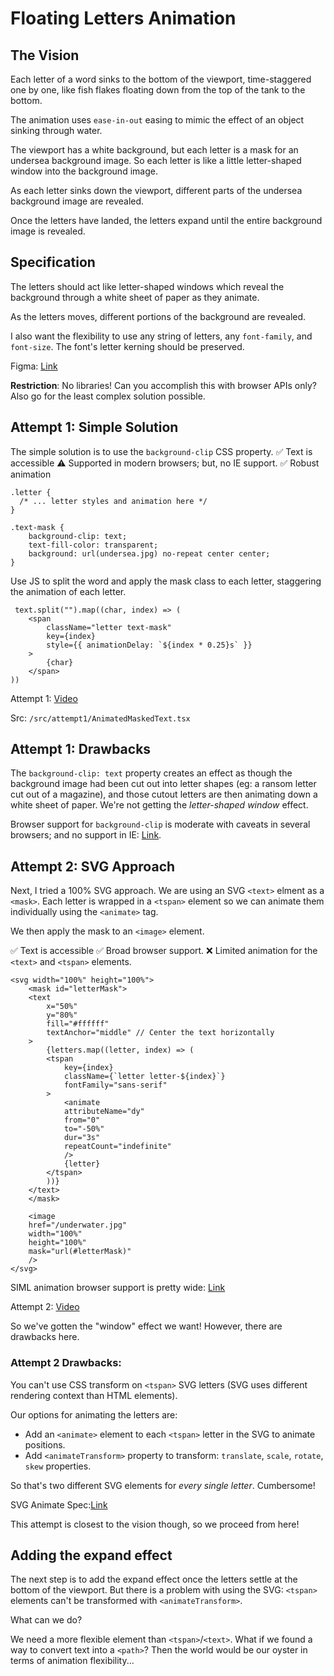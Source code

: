 # Floating Letters Animation

## The Vision

Each letter of a word sinks to the bottom of the viewport, time-staggered one by one, like fish flakes floating down from the top of the tank to the bottom.

The animation uses `ease-in-out` easing to mimic the effect of an object sinking through water.

The viewport has a white background, but each letter is a mask for an undersea background image. So each letter is like a little letter-shaped window into the background image.

As each letter sinks down the viewport, different parts of the undersea background image are revealed.

Once the letters have landed, the letters expand until the entire background image is revealed.

## Specification

The letters should act like letter-shaped windows which reveal the background through a white sheet of paper as they animate.

As the letters moves, different portions of the background are revealed.

I also want the flexibility to use any string of letters, any `font-family`, and `font-size`. The font's letter kerning should be preserved.

Figma: [Link](https://www.figma.com/design/Xce2Pl5CuENR2xOcF3gBY3/Pretty-Landing-Page?node-id=0-1&t=NtWND3PZhlDAaaUM-1)

**Restriction**: No libraries! Can you accomplish this with browser APIs only? Also go for the least complex solution possible.

## Attempt 1: Simple Solution

The simple solution is to use the `background-clip` CSS property.
✅ Text is accessible
⚠️ Supported in modern browsers; but, no IE support.
✅ Robust animation

```
.letter {
  /* ... letter styles and animation here */
}

.text-mask {
    background-clip: text;
    text-fill-color: transparent;
    background: url(undersea.jpg) no-repeat center center;
}
```

Use JS to split the word and apply the mask class to each letter, staggering the animation of each letter.

```
 text.split("").map((char, index) => (
    <span
        className="letter text-mask"
        key={index}
        style={{ animationDelay: `${index * 0.25}s` }}
    >
        {char}
    </span>
))
```

Attempt 1: [Video](https://res.cloudinary.com/dufgddjc5/video/upload/v1733857752/attempt1_djf6gl.mp4)

Src: `/src/attempt1/AnimatedMaskedText.tsx`

## Attempt 1: Drawbacks

The `background-clip: text` property creates an effect as though the background image had been cut out into letter shapes (eg: a ransom letter cut out of a magazine), and those cutout letters are then animating down a white sheet of paper. We're not getting the _letter-shaped window_ effect.

Browser support for `background-clip` is moderate with caveats in several browsers; and no support in IE: [Link](https://caniuse.com/?search=background-clip).

## Attempt 2: SVG Approach

Next, I tried a 100% SVG approach. We are using an SVG `<text>` elment as a `<mask>`. Each letter is wrapped in a `<tspan>` element so we can animate them individually using the `<animate>` tag.

We then apply the mask to an `<image>` element.

✅ Text is accessible
✅ Broad browser support.
❌ Limited animation for the `<text>` and `<tspan>` elements.

```
<svg width="100%" height="100%">
    <mask id="letterMask">
    <text
        x="50%"
        y="80%"
        fill="#ffffff"
        textAnchor="middle" // Center the text horizontally
    >
        {letters.map((letter, index) => (
        <tspan
            key={index}
            className={`letter letter-${index}`}
            fontFamily="sans-serif"
        >
            <animate
            attributeName="dy"
            from="0"
            to="-50%"
            dur="3s"
            repeatCount="indefinite"
            />
            {letter}
        </tspan>
        ))}
    </text>
    </mask>

    <image
    href="/underwater.jpg"
    width="100%"
    height="100%"
    mask="url(#letterMask)"
    />
</svg>
```

SIML animation browser support is pretty wide: [Link](https://caniuse.com/?search=svg%20animation)

Attempt 2: [Video](https://res.cloudinary.com/dufgddjc5/video/upload/v1733858380/floating-svg_x0u0mq.mp4)

So we've gotten the "window" effect we want! However, there are drawbacks here.

### Attempt 2 Drawbacks:

You can't use CSS transform on `<tspan>` SVG letters (SVG uses different rendering context than HTML elements).

Our options for animating the letters are:

- Add an `<animate>` element to each `<tspan>` letter in the SVG to animate positions.
- Add `<animateTransform>` property to transform: `translate`, `scale`, `rotate`, `skew` properties.

So that's two different SVG elements for _every single letter_. Cumbersome!

SVG Animate Spec:[Link](https://svgwg.org/specs/animations/#AnimateElement)

This attempt is closest to the vision though, so we proceed from here!

## Adding the expand effect

The next step is to add the expand effect once the letters settle at the bottom of the viewport. But there is a problem with using the SVG: `<tspan>` elements can't be transformed with `<animateTransform>`.

What can we do?

We need a more flexible element than `<tspan>`/`<text>`. What if we found a way to convert text into a `<path>`? Then the world would be our oyster in terms of animation flexibility...
